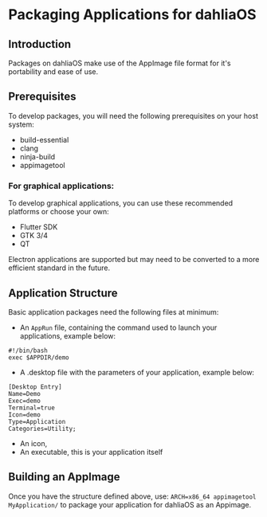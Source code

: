 # Packaging Applications for dahliaOS
## Introduction
Packages on dahliaOS make use of the AppImage file format for it's portability and ease of use. 
## Prerequisites
To develop packages, you will need the following prerequisites on your host system:
* build-essential
* clang
* ninja-build
* appimagetool

### For graphical applications:
To develop graphical applications, you can use these recommended platforms or choose your own:
* Flutter SDK
* GTK 3/4
* QT

Electron applications are supported but may need to be converted to a more efficient standard in the future.

## Application Structure
Basic application packages need the following files at minimum:

* An `AppRun` file, containing the command used to launch your applications, example below:
```shell
#!/bin/bash
exec $APPDIR/demo
```
* A .desktop file with the parameters of your application, example below:
```
[Desktop Entry]
Name=Demo
Exec=demo
Terminal=true
Icon=demo
Type=Application
Categories=Utility;
```
* An icon, 
* An executable, this is your application itself

## Building an AppImage
Once you have the structure defined above, use:
```ARCH=x86_64 appimagetool MyApplication/```
to package your application for dahliaOS as an Appimage.
